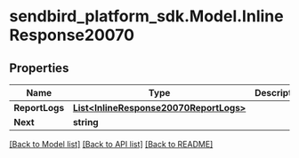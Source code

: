 
# sendbird_platform_sdk.Model.InlineResponse20070

## Properties

Name | Type | Description | Notes
------------ | ------------- | ------------- | -------------
**ReportLogs** | [**List&lt;InlineResponse20070ReportLogs&gt;**](InlineResponse20070ReportLogs.md) |  | [optional] 
**Next** | **string** |  | [optional] 

[[Back to Model list]](../README.md#documentation-for-models)
[[Back to API list]](../README.md#documentation-for-api-endpoints)
[[Back to README]](../README.md)

